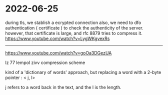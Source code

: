 # 2022-06-25

during tls, we stablish a ecrypted connection
also, we need to dfo authentication ( certificate ) to check the authenticity of the server.
however, that certificate is large, and rfc 8879 tries to compress it.
<https://www.youtube.com/watch?v=LygWKgvexRs>


___


<https://www.youtube.com/watch?v=goOa3DGezUA>



lz 77
lempol zivv 
compression scheme

kind of a 'dictionary of words' approach, but replacing a word with a 2-byte pointer : < j, l>

j refers to a word back in the text, and the l is the length.

